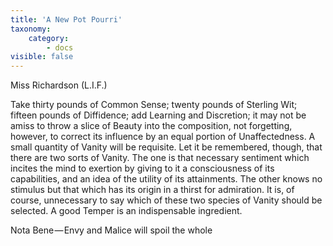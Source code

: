 ```yaml
---
title: 'A New Pot Pourri'
taxonomy:
    category:
        - docs
visible: false
---
```


<div class="author">Miss Richardson (L.I.F.)</div>

Take thirty pounds of Common Sense; twenty pounds of Sterling Wit; fifteen pounds of Diffidence; add Learning and Discretion; it may not be amiss to throw a slice of Beauty into the composition, not forgetting, however, to correct its influence by an equal portion of Unaffectedness. A small quantity of Vanity will be requisite. Let it be remembered, though, that there are two sorts of Vanity. The one is that necessary sentiment which incites the mind to exertion by giving to it a consciousness of its capabilities, and an idea of the utility of its attainments. The other knows no stimulus but that which has its origin in a thirst for admiration. It is, of course, unnecessary to say which of these two species of Vanity should be selected. A good Temper is an indispensable ingredient.

Nota Bene — Envy and Malice will spoil the whole
